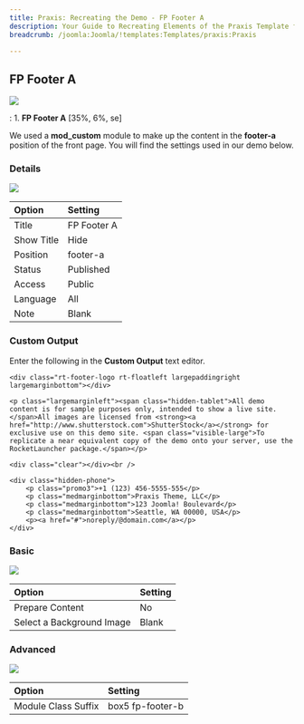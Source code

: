 ```yaml
---
title: Praxis: Recreating the Demo - FP Footer A
description: Your Guide to Recreating Elements of the Praxis Template for Joomla
breadcrumb: /joomla:Joomla/!templates:Templates/praxis:Praxis

---
```


FP Footer A
-----
![][demo]

:   1. **FP Footer A** [35%, 6%, se]

We used a **mod_custom** module to make up the content in the **footer-a** position of the front page. You will find the settings used in our demo below.

### Details
![][demo2]

| Option            | Setting            |  
| :---------------- | :----------------- |  
| Title             | FP Footer A        |  
| Show Title        | Hide               |  
| Position          | footer-a           |  
| Status            | Published          |  
| Access            | Public             |   
| Language          | All                |  
| Note              | Blank              |  

### Custom Output
Enter the following in the **Custom Output** text editor.

~~~
<div class="rt-footer-logo rt-floatleft largepaddingright largemarginbottom"></div>

<p class="largemarginleft"><span class="hidden-tablet">All demo content is for sample purposes only, intended to show a live site. </span>All images are licensed from <strong><a href="http://www.shutterstock.com">ShutterStock</a></strong> for exclusive use on this demo site. <span class="visible-large">To replicate a near equivalent copy of the demo onto your server, use the RocketLauncher package.</span></p>

<div class="clear"></div><br />

<div class="hidden-phone">
	<p class="promo3">+1 (123) 456-5555-555</p>
	<p class="medmarginbottom">Praxis Theme, LLC</p>
	<p class="medmarginbottom">123 Joomla! Boulevard</p>
	<p class="medmarginbottom">Seattle, WA 00000, USA</p>
	<p><a href="#">noreply/@domain.com</a></p>	
</div>
~~~

### Basic
![][demo3]

| Option                    | Setting |  
| :------------------------ | :------ |  
| Prepare Content           | No      |  
| Select a Background Image | Blank   |  

### Advanced
![][demo4]

| Option              | Setting          |  
| :------------------ | :--------------- |  
| Module Class Suffix | box5 fp-footer-b |  

[demo]: assets/demo_9.jpeg
[demo2]: assets/footer_1.jpeg
[demo3]: assets/footer_2.jpeg
[demo4]: assets/footer_3.jpeg